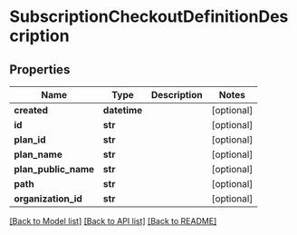 # SubscriptionCheckoutDefinitionDescription

## Properties
Name | Type | Description | Notes
------------ | ------------- | ------------- | -------------
**created** | **datetime** |  | [optional] 
**id** | **str** |  | [optional] 
**plan_id** | **str** |  | [optional] 
**plan_name** | **str** |  | [optional] 
**plan_public_name** | **str** |  | [optional] 
**path** | **str** |  | [optional] 
**organization_id** | **str** |  | [optional] 

[[Back to Model list]](../README.md#documentation-for-models) [[Back to API list]](../README.md#documentation-for-api-endpoints) [[Back to README]](../README.md)

